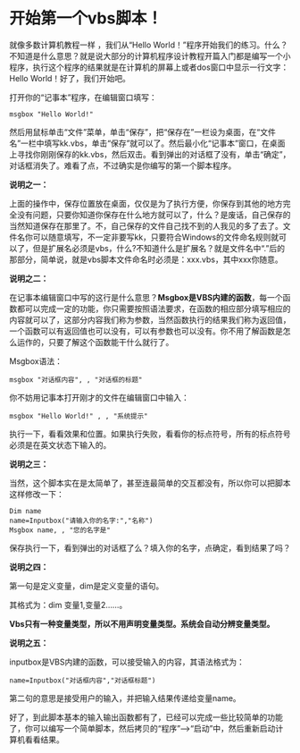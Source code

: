 # 开始第一个vbs脚本！

就像多数计算机教程一样 ，我们从“Hello World！”程序开始我们的练习。什么？不知道是什么意思？就是说大部分的计算机程序设计教程开篇入门都是编写一个小程序，执行这个程序的结果就是在计算机的屏幕上或者dos窗口中显示一行文字：Hello World！好了，我们开始吧。

打开你的“记事本”程序，在编辑窗口填写：

```vbscript
msgbox "Hello World!"
```

然后用鼠标单击“文件”菜单，单击“保存”，把“保存在”一栏设为桌面，在“文件名”一栏中填写kk.vbs，单击“保存”就可以了。然后最小化“记事本”窗口，在桌面上寻找你刚刚保存的kk.vbs，然后双击。看到弹出的对话框了没有，单击“确定”，对话框消失了。难看了点，不过确实是你编写的第一个脚本程序。

**说明之一：**

上面的操作中，保存位置放在桌面，仅仅是为了执行方便，你保存到其他的地方完全没有问题，只要你知道你保存在什么地方就可以了，什么？是废话，自己保存的当然知道保存在那里了。不，自己保存的文件自己找不到的人我见的多了去了。文件名你可以随意填写，不一定非要写kk，只要符合Windows的文件命名规则就可以了，但是扩展名必须是vbs，什么?不知道什么是扩展名？就是文件名中“.”后的那部分，简单说，就是vbs脚本文件命名时必须是：xxx.vbs，其中xxx你随意。

**说明之二：**

在记事本编辑窗口中写的这行是什么意思？**Msgbox是VBS内建的函数**，每一个函数都可以完成一定的功能，你只需要按照语法要求，在函数的相应部分填写相应的内容就可以了，这部分内容我们称为参数，当然函数执行的结果我们称为返回值，一个函数可以有返回值也可以没有，可以有参数也可以没有。你不用了解函数是怎么运作的，只要了解这个函数能干什么就行了。

Msgbox语法：

```vbscript
msgbox "对话框内容", , "对话框的标题"
```

你不妨用记事本打开刚才的文件在编辑窗口中输入：

```vbscript
msgbox "Hello World!" , , "系统提示"
```

执行一下，看看效果和位置。如果执行失败，看看你的标点符号，所有的标点符号必须是在英文状态下输入的。

**说明之三：**

当然，这个脚本实在是太简单了，甚至连最简单的交互都没有，所以你可以把脚本这样修改一下：

```vbscript
Dim name
name=Inputbox("请输入你的名字:","名称")
Msgbox name, , "您的名字是"
```

保存执行一下，看到弹出的对话框了么？填入你的名字，点确定，看到结果了吗？

**说明之四：**

第一句是定义变量，dim是定义变量的语句。

其格式为：dim 变量1,变量2……。

**Vbs只有一种变量类型，所以不用声明变量类型。系统会自动分辨变量类型。**

**说明之五：**

inputbox是VBS内建的函数，可以接受输入的内容，其语法格式为：

```vbscript
name=Inputbox("对话框内容","对话框标题")
```

第二句的意思是接受用户的输入，并把输入结果传递给变量name。

好了，到此脚本基本的输入输出函数都有了，已经可以完成一些比较简单的功能了，你可以编写一个简单脚本，然后拷贝的“程序”—>“启动”中，然后重新启动计算机看看结果。